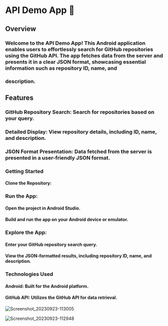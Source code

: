 # API Demo App 📱
## Overview
### Welcome to the API Demo App! This Android application enables users to effortlessly search for GitHub repositories using the GitHub API. The app fetches data from the server and presents it in a clear JSON format, showcasing essential information such as repository ID, name, and
### description.

## Features
### GitHub Repository Search: Search for repositories based on your query.
### Detailed Display: View repository details, including ID, name, and description.
### JSON Format Presentation: Data fetched from the server is presented in a user-friendly JSON format.

### Getting Started
#### Clone the Repository:
### Run the App:
#### Open the project in Android Studio.
#### Build and run the app on your Android device or emulator.
### Explore the App:
#### Enter your GitHub repository search query.
#### View the JSON-formatted results, including repository ID, name, and description.
### Technologies Used
#### Android: Built for the Android platform.
#### GitHub API: Utilizes the GitHub API for data retrieval.

![Screenshot_20230923-113005](https://github.com/Sarthakverse/API_demo_App/assets/117356021/49466ffc-f8ee-4691-acc4-9cce21fa6bb8)

![Screenshot_20230923-112948](https://github.com/Sarthakverse/API_demo_App/assets/117356021/54dee4ee-a2e7-4569-a005-56d4cdc7cfd3)



